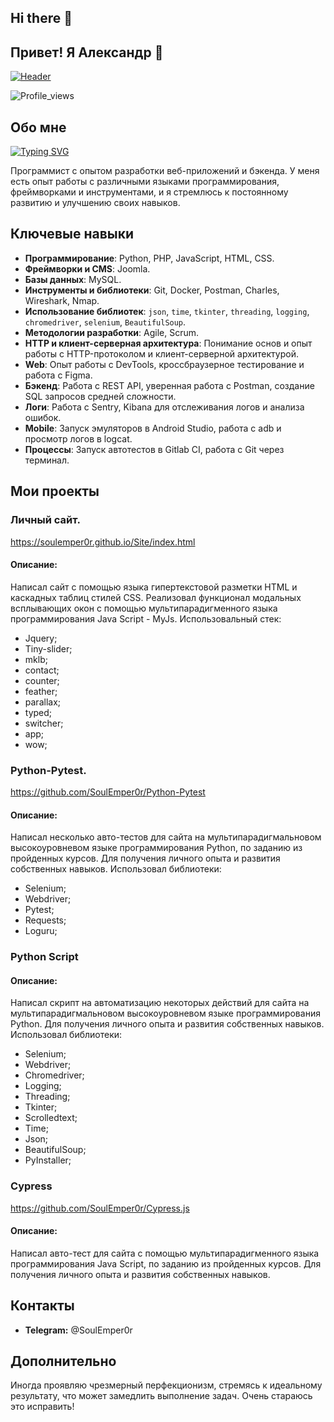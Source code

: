 ## Hi there 👋
## Привет! Я Александр 👋

[![Header](https://github.com/SoulEmper0r/SoulEmper0r/blob/main/assets/GitHub.gif)](https://soulemper0r.github.io/Site/index.html)

![Profile_views](https://komarev.com/ghpvc/?username=SoulEmper0r&color=blueviolet&style=plastic)
## Обо мне

[![Typing SVG](https://readme-typing-svg.demolab.com?font=Edu+Australia+VIC+WA+NT+Hand+Precursive&duration=2000&pause=10&center=%D0%9B%D0%9E%D0%96%D0%AC&vCenter=%D0%9B%D0%9E%D0%96%D0%AC&repeat=%D0%B8%D1%81%D1%82%D0%B8%D0%BD%D0%BD%D1%8B%D0%B9&random=%D0%9B%D0%9E%D0%96%D0%AC&width=435&lines=%D0%AF+%D0%A0%D0%B0%D0%B7%D1%80%D0%B0%D0%B1%D0%BE%D1%82%D1%87%D0%B8%D0%BA;%D0%9F%D1%80%D0%BE%D0%B3%D1%80%D0%B0%D0%BC%D0%BC%D0%B8%D1%81%D1%82)](https://soulemper0r.github.io/Site/index.html)

Программист с опытом разработки веб-приложений и бэкенда. У меня есть опыт работы с различными языками программирования, фреймворками и инструментами, и я стремлюсь к постоянному развитию и улучшению своих навыков.

## Ключевые навыки
- **Программирование**: Python, PHP, JavaScript, HTML, CSS.
- **Фреймворки и CMS**: Joomla.
- **Базы данных**: MySQL.
- **Инструменты и библиотеки**: Git, Docker, Postman, Charles, Wireshark, Nmap.
- **Использование библиотек**: `json`, `time`, `tkinter`, `threading`, `logging`, `chromedriver`, `selenium`, `BeautifulSoup`.
- **Методологии разработки**: Agile, Scrum.
- **HTTP и клиент-серверная архитектура**: Понимание основ и опыт работы с HTTP-протоколом и клиент-серверной архитектурой.
- **Web**: Опыт работы с DevTools, кроссбраузерное тестирование и работа с Figma.
- **Бэкенд**: Работа с REST API, уверенная работа с Postman, создание SQL запросов средней сложности.
- **Логи**: Работа с Sentry, Kibana для отслеживания логов и анализа ошибок.
- **Mobile**: Запуск эмуляторов в Android Studio, работа с adb и просмотр логов в logcat.
- **Процессы**: Запуск автотестов в Gitlab CI, работа с Git через терминал.

## Мои проекты
### Личный сайт.
https://soulemper0r.github.io/Site/index.html

#### Описание:
Написал сайт с помощью языка гипертекстовой разметки HTML и каскадных таблиц стилей CSS.
Реализовал функционал модальных всплывающих окон с помощью мультипарадигменного языка программирования Java Script - MyJs.
Использовальный стек:
- Jquery;
- Tiny-slider;
- mklb;
- contact;
- counter;
- feather;
- parallax;
- typed;
- switcher;
- app;
- wow;


### Python-Pytest.
https://github.com/SoulEmper0r/Python-Pytest

#### Описание:
Написал несколько авто-тестов для сайта на мультипарадигмальновом высокоуровневом языке программирования Python, по заданию из пройденных курсов.
Для получения личного опыта и развития собственных навыков.
Использовал библиотеки:
- Selenium;
- Webdriver;
- Pytest;
- Requests;
- Loguru;


### Python Script

#### Описание:
Написал скрипт на автоматизацию некоторых действий для сайта на мультипарадигмальновом высокоуровневом языке программирования Python.
Для получения личного опыта и развития собственных навыков.
Использовал библиотеки:
- Selenium;
- Webdriver;
- Chromedriver;
- Logging;
- Threading;
- Tkinter;
- Scrolledtext;
- Time;
- Json;
- BeautifulSoup;
- PyInstaller;


### Cypress
https://github.com/SoulEmper0r/Cypress.js

#### Описание:
Написал авто-тест для сайта с помощью мультипарадигменного языка программирования Java Script, по заданию из пройденных курсов.
Для получения личного опыта и развития собственных навыков.


## Контакты
- **Telegram:** @SoulEmper0r

## Дополнительно
Иногда проявляю чрезмерный перфекционизм, стремясь к идеальному результату, что может замедлить выполнение задач. Очень стараюсь это исправить!

<!--
**SoulEmper0r/SoulEmper0r** is a ✨ _special_ ✨ repository because its `README.md` (this file) appears on your GitHub profile.

Here are some ideas to get you started:

- 🔭 I’m currently working on ...
- 🌱 I’m currently learning ...
- 👯 I’m looking to collaborate on ...
- 🤔 I’m looking for help with ...
- 💬 Ask me about ...
- 📫 How to reach me: ...
- 😄 Pronouns: ...
- ⚡ Fun fact: ...
-->
